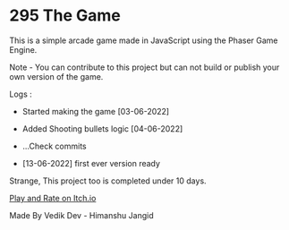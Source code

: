 # 295 The Game

This is a simple arcade game made in JavaScript using the Phaser Game Engine.

Note - You can contribute to this project but can not build or publish your own version of the game.


Logs : 
- Started making the game [03-06-2022]
- Added Shooting bullets logic [04-06-2022]
- ...Check commits

- [13-06-2022] first ever version ready

Strange, This project too is completed under 10 days.

[Play and Rate on Itch.io](https://himanshurajora.itch.io/game-295)

Made By Vedik Dev - Himanshu Jangid
